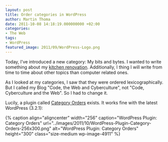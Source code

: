 ```yaml
---
layout: post
title: Order categories in WordPress
author: Martin Thoma
date: 2011-10-08 14:18:19.000000000 +02:00
categories:
- The Web
tags:
- WordPress
featured_image: 2011/09/WordPress-Logo.png
---
```

Today, I've introduced a new category: My bits and bytes. I wanted to write something about my <a href="../kitchen-renovation-part-1/">kitchen renovation</a>. Additionally, I thing I will write from time to time about other topics than computer related ones.

As I looked at my categories, I saw that they were ordered lexicographically. But I called my Blog "Code, the Web and Cyberculture", not "Code, Cyberculture and the Web". So I had to change it.

Lucily, a plugin called <a href="http://wordpress.org/extend/plugins/order-categories/">Category Orders</a> exists. It works fine with the latest WordPress (3.2.1):

{% caption align="aligncenter" width="256" caption="WordPress Plugin: Category Orders" url="../images/2011/10/WordPress-Plugin-Category-Orders-256x300.png" alt="WordPress Plugin: Category Orders"  height="300" class="size-medium wp-image-4911" %}
